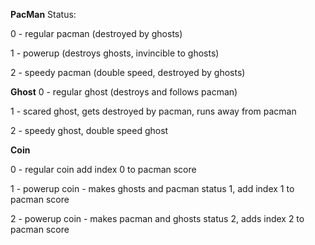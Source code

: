 **PacMan**
Status:

0 - regular pacman (destroyed by ghosts)

1 - powerup (destroys ghosts, invincible to ghosts)

2 - speedy pacman (double speed, destroyed by ghosts)


**Ghost**
0 - regular ghost (destroys and follows pacman)


1 - scared ghost, gets destroyed by pacman, runs away from pacman 


2 - speedy ghost, double speed ghost


**Coin**

0 - regular coin add index 0 to pacman score

1 - powerup coin - makes ghosts and pacman status 1, add index 1 to pacman score

2 - powerup coin - makes pacman and ghosts status 2, adds index 2 to pacman score